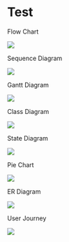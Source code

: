 # Test

Flow Chart

![](https://mermaid.ink/svg/pako:eNpVj8tqw0AMRX9FaNVC_ANeFBI7zSaQQrxzshAeOTMk82AsU4ztf--4hpBoee65QhqxD4qE98qIj5i39Oh4g9SLPw-ueYLVKg3dItknbbxizPHiEg0aqvLiIM22LnQ0nVjqrpBlX9OBBax3PEyw-zh46LQPwbjb5-rvFgmK8bhoDKKNu89rVPz3T44nKOsjBfHh-ppUv36CfW1-dFr_nujIqfVdt5TOzRqKUFBMCm7QcrRkFOYjima7_KC4pf4hOM9_XQdaCg)

Sequence Diagram

![](https://mermaid.ink/svg/pako:eNptz80OgjAMB_BXqb0KL8ABY6KJevXKpdkKLNmHji2GEN7dDZQTPTXt79-kE8aXpMBXqYLzWLWkBy6QYnDP0YptsKqLos6T2abCScYKGzvwO7IVf9BYSHXWSnBZ18eH620FN9baQe4L6N0HyDOMLp528coE2UygZ_Jg-Efzrky0XDLpsFrTBdyXxKJT7LDP79Aya-g8U0gECzTsDSmJ1YShZ5NfktxS1AHn-QsueV7V)

Gantt Diagram

![](https://mermaid.ink/svg/pako:eNp90E1rwzAMBuC_InR2IU7Sbvg22t4LvfYiYqUL-KM4SmGU_vfVTReyDKaL7ZfnReAbDhdLwnvbSUxoWnI9K6RB4vErNFMwql1H50R-SptoGQ2eKYicAkDPjXQxwHE8c7SN_uJY2IKxMbCCx1jutYKy0PWq0Ktio6bre658PMpXhtcYej7Vs1bOam8KKpv9gRI5xw505j-9zCsF1Aqn10b9m5dLXv_LqyVfz3j1h9dLvpnxeuSo0HPy1Fk0N5RP9vk7Lbc0OMH7_RvPb3gh)

Class Diagram

![](https://mermaid.ink/svg/pako:eNptkctOwzAQRX_FmhWozQ9EbFAfEouuukNIaGJP01H8AD9UQZp_b5ISE1q88pzrO7ozbiF9KIy0URydh_KAOtASMEW3_7Iyg-urNWPt0WQqnSIoQWoM4Ud7s6I_z5YNavF0LgqxTrK5p1sOx3v6SpXHP7gUC7ZRYE23eB8921rUZBX5uThYwg5Nf314vBFMP8UEx9hjvPYKRG5aETYrp53PQjixmYx9-ZlQNlPdzfsNg-V-xZA98De92C1RzFii3WD81z-u4DdQ5ZwWHN5PrFWGPtmZF5ZgyBtkBWUL8Uhm-BRFB0w6QtddACgflas)

State Diagram

![](https://mermaid.ink/svg/pako:eNpdzr0KgzAQB_BXCTcWfYEMXWrHTo61w2FODeSjJJdCEd-9moAWb_rzuw9uhvRWyHRXmn0AOaCJVAEm9u3X9TuUqUbjGNDu2ntFIKFzkY9u58Raz8tL1PVVtKyNKZRjxrV5pof_aDcWLfm8_qe3gHEqmuNxFCqwFCxqBXIGnshuDyoaMBmGZfkB-LNMVg)

Pie Chart

![](https://mermaid.ink/svg/pako:eNo9zcsKwjAQheFXGWbdjYhSsrXuRbfZjM20BnIpyUQope9upaRn-XHgX7BMhoTvxkpMqAZymRukIvE1h_6A_dVZGhP5Q_toGBXqMFkGseIYHiwZyMRJ2MB7hm90JQhzyjrANo1dHLNGUHBur9VuJLu1l0rPSqeNsEHPyZM1qBaUD_t_1_BAxQmu6w9qY0DR)

ER Diagram

![](https://mermaid.ink/svg/pako:eNp1kFFrgzAQx79KuOfaD-BbMWEI6yzRFgq-3JLrGoimpLEw1O8-ndqtHctb_vfL7-7SQnPRGEhoE5yH-IT2SivAJrj8s1b3YKK4wQ-P1T1VThPEQH4ulDUbTrLPi2wrJOu79bprGRev6UHIY7ThXIo8ZzE74_WJ7booci3LJB8uMbtYVPQPk74dsjQRA1WCNfhuiZ2cL2Gi_3R7MntSZG6Le3GNUPcDKXcjPyNT9huI0kJsB8rUyjZ6Ue1kxvdJESWbQrxk8rg8mfNvax3Q1I_8w3yLuQTnNXnSQ49xMVhBRb5CoyFuIZypGv9d0wkbG6DvvwDnVIzX)

User Journey

![](https://mermaid.ink/svg/pako:eNpdz7EOgkAMgOFXaTqzGONyqxonJleXhitQ5a7m6MUQ47srEMG4fm3_pE_Md0_GRy-mCV1NXc8FUjY9D7FaYN46CDWJwqKVekaHV80p8nCJACbWMZQDPDTdJDbgafKeKxONcFIwnYajApR0YzAmBzsHJc_4Wcr33khS72C7-mG-dLAZrYA92V-71bA2vD7it_JTP4tNoyWNBQZOgcSje6K1HManPNeUO8PX6w1MN1-o)
